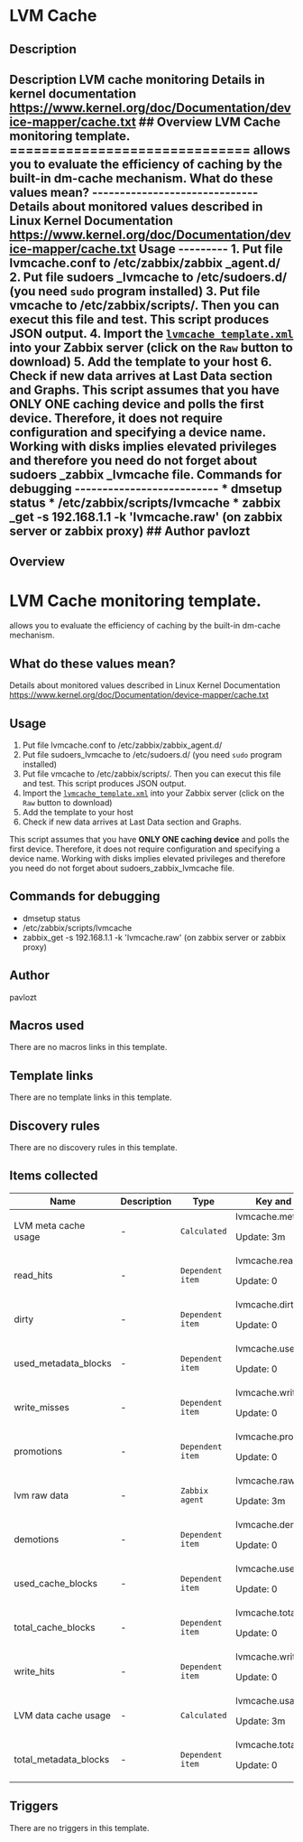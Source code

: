 # LVM Cache

## Description

## Description LVM cache monitoring Details in kernel documentation https://www.kernel.org/doc/Documentation/device-mapper/cache.txt ## Overview LVM Cache monitoring template. ============================== allows you to evaluate the efficiency of caching by the built-in dm-cache mechanism. **What do these values mean?** ------------------------------ Details about monitored values described in Linux Kernel Documentation <https://www.kernel.org/doc/Documentation/device-mapper/cache.txt> **Usage** --------- 1. Put file lvmcache.conf to /etc/zabbix/zabbix _agent.d/ 2. Put file sudoers _lvmcache to /etc/sudoers.d/ (you need `sudo` program installed) 3. Put file vmcache to /etc/zabbix/scripts/. Then you can execut this file and test. This script produces JSON output. 4. Import the [`lvmcache_template.xml`](https://github.com/pavlozt/somezabbixtemplates/blob/master/lvmcache/lvmcache_template.xml) into your Zabbix server (click on the `Raw` button to download) 5. Add the template to your host 6. Check if new data arrives at Last Data section and Graphs. This script assumes that you have **ONLY ONE caching device** and polls the first device. Therefore, it does not require configuration and specifying a device name. Working with disks implies elevated privileges and therefore you need do not forget about sudoers _zabbix _lvmcache file. **Commands for debugging** -------------------------- * dmsetup status * /etc/zabbix/scripts/lvmcache * zabbix _get -s 192.168.1.1 -k 'lvmcache.raw' (on zabbix server or zabbix proxy) ## Author pavlozt 

## Overview

LVM Cache monitoring template.
==============================


 allows you to evaluate the efficiency of caching by the built-in dm-cache mechanism.


**What do these values mean?**
------------------------------


Details about monitored values described in Linux Kernel Documentation <https://www.kernel.org/doc/Documentation/device-mapper/cache.txt>


**Usage**
---------


1. Put file lvmcache.conf to /etc/zabbix/zabbix\_agent.d/
2. Put file sudoers\_lvmcache to /etc/sudoers.d/ (you need `sudo` program installed)
3. Put file vmcache to /etc/zabbix/scripts/. Then you can execut this file and test. This script produces JSON output.
4. Import the [`lvmcache_template.xml`](https://github.com/pavlozt/somezabbixtemplates/blob/master/lvmcache/lvmcache_template.xml) into your Zabbix server (click on the `Raw` button to download)
5. Add the template to your host
6. Check if new data arrives at Last Data section and Graphs.


This script assumes that you have **ONLY ONE caching device** and polls the first device. Therefore, it does not require configuration and specifying a device name. Working with disks implies elevated privileges and therefore you need do not forget about sudoers\_zabbix\_lvmcache file.


**Commands for debugging**
--------------------------


* dmsetup status
* /etc/zabbix/scripts/lvmcache
* zabbix\_get -s 192.168.1.1 -k 'lvmcache.raw' (on zabbix server or zabbix proxy)


## Author

pavlozt

## Macros used

There are no macros links in this template.

## Template links

There are no template links in this template.

## Discovery rules

There are no discovery rules in this template.

## Items collected

|Name|Description|Type|Key and additional info|
|----|-----------|----|----|
|LVM meta cache usage|<p>-</p>|`Calculated`|lvmcache.metausage<p>Update: 3m</p>|
|read_hits|<p>-</p>|`Dependent item`|lvmcache.read_hits<p>Update: 0</p>|
|dirty|<p>-</p>|`Dependent item`|lvmcache.dirty<p>Update: 0</p>|
|used_metadata_blocks|<p>-</p>|`Dependent item`|lvmcache.used_metadata_blocks<p>Update: 0</p>|
|write_misses|<p>-</p>|`Dependent item`|lvmcache.write_misses<p>Update: 0</p>|
|promotions|<p>-</p>|`Dependent item`|lvmcache.promotions<p>Update: 0</p>|
|lvm raw data|<p>-</p>|`Zabbix agent`|lvmcache.raw<p>Update: 3m</p>|
|demotions|<p>-</p>|`Dependent item`|lvmcache.demotions<p>Update: 0</p>|
|used_cache_blocks|<p>-</p>|`Dependent item`|lvmcache.used_cache_blocks<p>Update: 0</p>|
|total_cache_blocks|<p>-</p>|`Dependent item`|lvmcache.total_cache_blocks<p>Update: 0</p>|
|write_hits|<p>-</p>|`Dependent item`|lvmcache.write_hits<p>Update: 0</p>|
|LVM data cache usage|<p>-</p>|`Calculated`|lvmcache.usage<p>Update: 3m</p>|
|total_metadata_blocks|<p>-</p>|`Dependent item`|lvmcache.total_metadata_blocks<p>Update: 0</p>|
## Triggers

There are no triggers in this template.

